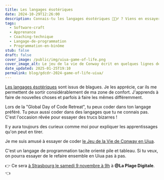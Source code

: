 ```yaml
---
title: Les langages ésotériques
date: 2024-10-29T12:26:00
description: Connais-tu les langages ésotériques 🧙🏼‍♂️ ? Viens en essayer à la Global Day of Code Retreat à Strasbourg le 9 novembre.
tags:
  - Software-craft
  - Apprenance
  - Coaching-technique
  - Langage-de-programmation
  - Programmation-en-binôme
stub: false
draft: false
cover_image: /public/img/uiua-game-of-life.png
cover_image_alt: Le jeu de la vie de Conway écrit en quelques lignes de Uiua. Un langage de programmation très compact utilisant des glyphes.
date_updated: 2025-01-25T19:10
permalink: blog/gdcdr-2024-game-of-life-uiua/
---
```

[Les langages ésotériques](/glossaire/langage-esoterique) sont issus de blagues. 
Je les apprécie, car ils me permettent de sortir considérablement de ma zone de confort.
J'apprends à faire de nouvelles choses et parfois à faire les mêmes différemment.

Lors de la "Global Day of Code Retreat", tu peux coder dans ton langage préféré.
Tu peux aussi coder dans des langages que tu ne connais pas.
C'est l'occasion rêvée pour essayer des trucs bizarres !

Il y aura toujours des curieux comme moi pour expliquer les apprentissages qu'on peut en tirer.

Je me suis amusé à essayer de coder [le Jeu de la Vie de Conway en Uiua](https://uiua.org/pad?src=0_13_0__IyBDb253YXkncyBHYW1lIG9mIExpZmUKCuKshu-4jyAgICAgICAgIOKGkCDihrsgMV8wCuKsh--4jyAgICAgICAgIOKGkCDihrsgwq8xXzAK4qyF77iPICAgICAgICAg4oaQIOKGuyAwXzEK4p6h77iPICAgICAgICAg4oaQIOKGuyAwX8KvMQpDYXJkICAgICAgIOKGkCArKysg4peMIOKfnOKshu-4jyDin5zirIfvuI8g4p-c4p6h77iPIOKfnOKshe-4jwpEaWFncyAgICAgIOKGkCArKysg4peMIOKfnCjirIbvuI_irIXvuI8pIOKfnCjirIbvuI_inqHvuI8pIOKfnCjirIfvuI_inqHvuI8pIOKfnCjirIfvuI_irIXvuI8pCk5laWdoYm91cnMg4oaQICtDYXJkIOKfnERpYWdzCgrimK8g4oaQID0wICMgSW52ZXJ0IDAgYW5kIDEgLyBibGFjayBhbmQgd2hpdGUKCvCfkKMgICAgICAgICAg4oaQID0yKz0zOuKYrzogICAjIENlbGwgQmlydGgK8J-VuiAgICAgICAgICDihpAgPTIrPeKJpTI64omkMy4gIyBDZWxsIFN0YXlpbicgQWxpdmUKR2VuZXJhdGlvbiDihpAgKyDiioPwn5Cj8J-Vuk5laWdoYm91cnMgLgoK8J-UjSDihpAg4omh4pa94p-c4pa9CgomZ2lmcyAxMCDiip7wn5SNIDUwIOKYryDih4xb4o2lKEdlbmVyYXRpb24gLik0MF1bCiAgMF8wXzFfMF8wXzBfMF8wXzBfMAogIDFfMF8xXzBfMF8wXzBfMF8wXzAKICAwXzFfMV8wXzBfMF8wXzBfMF8wCiAgMF8wXzBfMF8wXzBfMF8wXzBfMAogIDBfMF8wXzBfMF8wXzBfMF8wXzAKICAwXzBfMF8wXzBfMF8wXzBfMF8wCiAgMF8wXzBfMF8wXzBfMF8wXzBfMAogIDBfMF8wXzBfMF8wXzBfMF8wXzAKICAwXzBfMF8wXzBfMF8wXzBfMF8wCiAgMF8wXzBfMF8wXzBfMF8wXzBfMApdCg==).

C'est un langage de programmation tacite orienté pile et tableau.
Si tu veux, on pourra essayer de le refaire ensemble en Uiua pas à pas.

👉 Ce sera [à Strasbourg le samedi 9 novembre à 9h](https://www.meetup.com/fr-FR/software-crafters-strasbourg/events/304179139) à **@La Plage Digitale**. 👈
